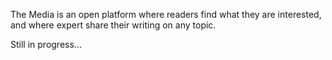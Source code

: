 The Media is an open platform where readers find what they are interested, and where expert share their writing on any topic.

Still in progress...
